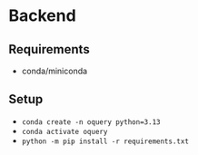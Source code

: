 # Backend

## Requirements

* conda/miniconda

## Setup

* `conda create -n oquery python=3.13`
* `conda activate oquery`
* `python -m pip install -r requirements.txt`